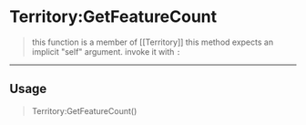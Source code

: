 # Territory:GetFeatureCount
> this function is a member of [[Territory]]
> this method expects an implicit "self" argument. invoke it with `:`
-----
## Usage
> Territory:GetFeatureCount()
